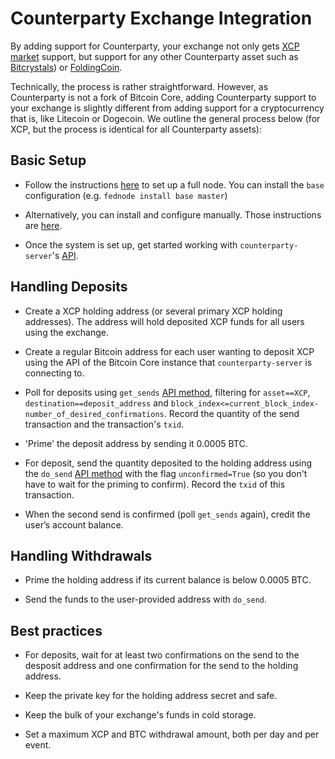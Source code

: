 # Counterparty Exchange Integration

By adding support for Counterparty, your exchange not only gets [XCP market](http://coinmarketcap.com/currencies/counterparty/) support, but support for any other Counterparty asset such as [Bitcrystals](http://coinmarketcap.com/assets/bitcrystals/)) or [FoldingCoin](https://coinmarketcap.com/currencies/foldingcoin/).

Technically, the process is rather straightforward. However, as Counterparty is not a fork of Bitcoin Core, adding Counterparty support to your exchange is slightly different from adding support for a cryptocurrency that is, like Litecoin or Dogecoin.  We outline the general process below (for XCP, but the process is identical for all Counterparty assets):

## Basic Setup

- Follow the instructions [here](http://counterparty.io/docs/federated_node/) to set up a full node. You can install the `base` configuration (e.g. `fednode install base master`)

- Alternatively, you can install and configure manually. Those instructions are [here](https://github.com/CounterpartyXCP/counterparty-lib/blob/develop/README.md#manual-installation).

- Once the system is set up, get started working with `counterparty-server`'s [API](/API.md).


## Handling Deposits

- Create a XCP holding address (or several primary XCP holding addresses). The address will hold deposited XCP funds for all users using the exchange.

- Create a regular Bitcoin address for each user wanting to deposit XCP using the API of the Bitcoin Core instance that `counterparty-server` is connecting to.

- Poll for deposits using `get_sends` [API method](/API.md), filtering for `asset==XCP`, `destination==deposit_address` and `block_index<=current_block_index-number_of_desired_confirmations`. Record the quantity of the send transaction and the transaction's `txid`.

- 'Prime' the deposit address by sending it 0.0005 BTC.

- For deposit, send the quantity deposited to the holding address using the `do_send` [API method](/API.md) with the flag `unconfirmed=True` (so you don't have to wait for the priming to confirm). Record the `txid` of this transaction.

- When the second send is confirmed (poll `get_sends` again), credit the user’s account balance.


## Handling Withdrawals

- Prime the holding address if its current balance is below 0.0005 BTC.

- Send the funds to the user-provided address with `do_send`.


## Best practices

- For deposits, wait for at least two confirmations on the send to the desposit address and one confirmation for the send to the holding address.

- Keep the private key for the holding address secret and safe.

- Keep the bulk of your exchange's funds in cold storage.

- Set a maximum XCP and BTC withdrawal amount, both per day and per event.

